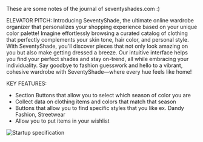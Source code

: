 These are some notes of the journal of seventyshades.com :)

ELEVATOR PITCH:
Introducing SeventyShade, the ultimate online wardrobe organizer that personalizes your shopping experience based on your unique color palette! Imagine effortlessly browsing a curated catalog of clothing that perfectly complements your skin tone, hair color, and personal style. With SeventyShade, you'll discover pieces that not only look amazing on you but also make getting dressed a breeze. Our intuitive interface helps you find your perfect shades and stay on-trend, all while embracing your individuality. Say goodbye to fashion guesswork and hello to a vibrant, cohesive wardrobe with SeventyShade—where every hue feels like home!

KEY FEATURES:
- Section Buttons that allow you to select which season of color you are
- Collect data on clothing items and colors that match that season
- Buttons that allow you to find specific styles that you like ex. Dandy Fashion, Streetwear
- Allow you to put items in your wishlist


![Startup specification](https://github.com/user-attachments/assets/552dadb8-039d-4d89-8f83-cce4f058663a)
